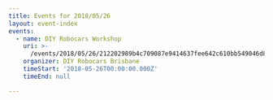 ```yaml
---
title: Events for 2018/05/26
layout: event-index
events:
  - name: DIY Robocars Workshop
    uri: >-
      /events/2018/05/26/212202989b4c709087e9414637fee642c610bb549046d80bcbe3c47e6cb8f726
    organizer: DIY Robocars Brisbane
    timeStart: '2018-05-26T00:00:00.000Z'
    timeEnd: null

---
```

